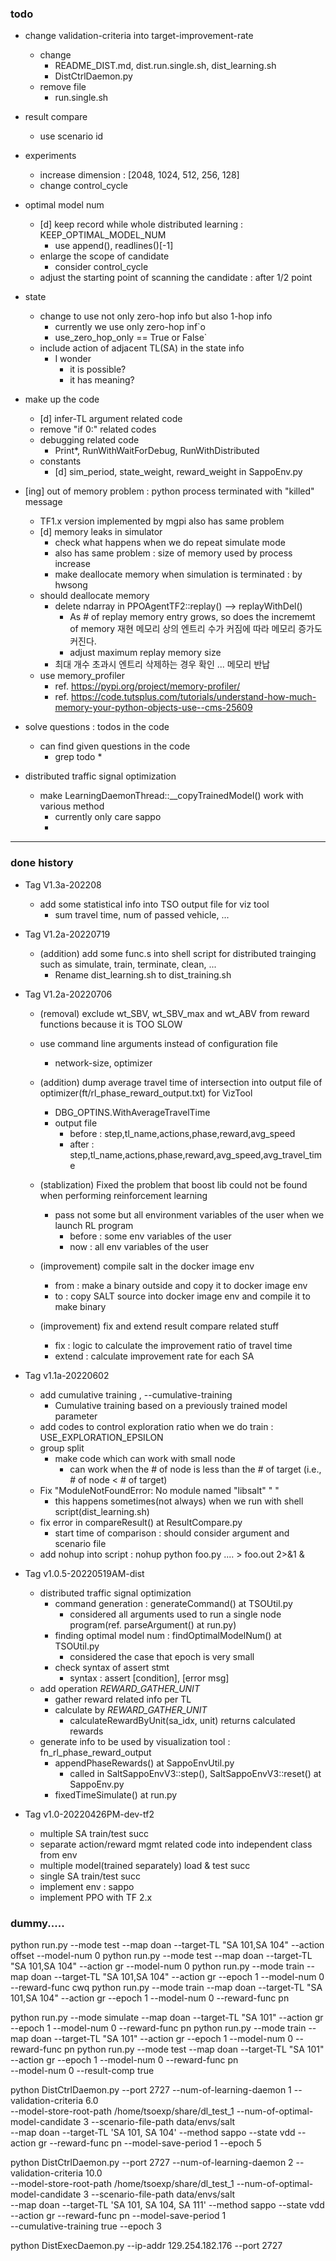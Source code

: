 ### todo
* change validation-criteria into target-improvement-rate
  * change
    * README_DIST.md, dist.run.single.sh, dist_learning.sh
    * DistCtrlDaemon.py
  * remove file
    * run.single.sh
    
* result compare
  * use scenario id
  
* experiments
  * increase dimension : [2048, 1024, 512, 256, 128]
  * change control_cycle

* optimal model num
  * [d] keep record while whole distributed learning : KEEP_OPTIMAL_MODEL_NUM
    * use append(), readlines()[-1] 
  * enlarge the scope of candidate
    * consider control_cycle
  * adjust the starting point of scanning the candidate : after 1/2 point

* state
  * change to use not only zero-hop info but also 1-hop info
    * currently we use only zero-hop inf`o
    * use_zero_hop_only == True or False`
  * include action of adjacent TL(SA) in the state info
    * I wonder
      * it is possible?
      * it has meaning?

* make up the code
  * [d] infer-TL argument related code
  * remove "if 0:" related codes
  * debugging related code 
    * Print*, RunWithWaitForDebug, RunWithDistributed
  * constants
    * [d] sim_period, state_weight, reward_weight in SappoEnv.py

* [ing] out of memory problem : python process terminated with "killed" message 
  * TF1.x version implemented by mgpi also has same problem
  * [d] memory leaks in simulator
    * check what happens when we do repeat simulate mode
    * also has same problem : size of memory used by process increase
    * make deallocate memory when simulation is terminated : by hwsong
  * should deallocate memory
    * delete ndarray in PPOAgentTF2::replay() --> replayWithDel()
      * As # of replay memory entry grows, so does the incrememt of memory  재현 메모리 상의 엔트리 수가 커짐에 따라 메모리 증가도 커진다.
      * adjust maximum replay memory size
    * 최대 개수 초과시 엔트리 삭제하는 경우 확인 ... 메모리 반납
  * use memory_profiler
    * ref. https://pypi.org/project/memory-profiler/
    * ref. https://code.tutsplus.com/tutorials/understand-how-much-memory-your-python-objects-use--cms-25609
    
    


* solve questions :  todos in the code
  * can find given questions in the code
    * grep todo *
    
* distributed traffic signal optimization
  * make LearningDaemonThread::__copyTrainedModel() work with various method
    * currently only care sappo
    * 

<hr>
  

### done history
* Tag V1.3a-202208
  * add some statistical info into TSO output file for viz tool
    * sum travel time, num of passed vehicle, ... 
* Tag V1.2a-20220719
  * (addition) add some func.s into shell script for distributed trainging such as simulate, train, terminate, clean, ...
    * Rename dist_learning.sh to dist_training.sh
* Tag V1.2a-20220706
  * (removal) exclude wt_SBV, wt_SBV_max and wt_ABV from reward functions because it is TOO SLOW
  
  * use command line arguments instead of configuration file
    * network-size, optimizer
  
  * (addition) dump average travel time of intersection into output file of optimizer(ft/rl_phase_reward_output.txt) for VizTool
    * DBG_OPTINS.WithAverageTravelTime
    * output file
      * before : step,tl_name,actions,phase,reward,avg_speed
      * after : step,tl_name,actions,phase,reward,avg_speed,avg_travel_time
      
  * (stablization) Fixed the problem that boost lib could not be found when performing reinforcement learning
    * pass not some but all environment variables of the user when we launch RL program
      * before : some env variables of the user
      * now : all env variables of the user

  * (improvement) compile salt in the docker image env
    * from : make a binary outside and copy it to docker image env
    * to : copy SALT source into docker image env and compile it to make binary
    
  * (improvement) fix and extend result compare related stuff
    * fix : logic to calculate the improvement ratio of travel time
    * extend : calculate improvement rate for each SA
  
* Tag v1.1a-20220602
  * add cumulative training ,  --cumulative-training 
    * Cumulative training based on a previously trained model parameter
  * add codes to control exploration ratio when we do train : USE_EXPLORATION_EPSILON
  * group split
    * make code which can work with small node
      * can work when the # of node is less than the # of target (i.e., # of node < # of target)
  * Fix "ModuleNotFoundError: No module named "libsalt" " "
    * this happens sometimes(not always) when we run with shell script(dist_learning.sh)
  * fix error in compareResult() at ResultCompare.py
    * start time of comparison : should consider argument and scenario file
  * add nohup into script : nohup python foo.py .... > foo.out 2>&1 &

    
* Tag v1.0.5-20220519AM-dist
  * distributed traffic signal optimization
    * command generation : generateCommand() at TSOUtil.py
      * considered all arguments used to run a single node program(ref. parseArgument() at run.py)
    * finding optimal model num : findOptimalModelNum() at TSOUtil.py
      * considered the case that epoch is very small 
    * check syntax of assert stmt
      * syntax : assert [condition], [error msg]
  * add operation _REWARD_GATHER_UNIT_
    * gather reward related info per TL
    * calculate by _REWARD_GATHER_UNIT_
      * calculateRewardByUnit(sa_idx, unit) returns calculated rewards
  * generate info to be used by visualization tool : fn_rl_phase_reward_output
    * appendPhaseRewards() at SappoEnvUtil.py
      * called in SaltSappoEnvV3::step(), SaltSappoEnvV3::reset() at SappoEnv.py
    * fixedTimeSimulate() at run.py

* Tag v1.0-20220426PM-dev-tf2
  * multiple SA train/test succ
  * separate action/reward mgmt related code into independent class from env
  * multiple model(trained separately) load & test succ
  * single SA train/test succ
  * implement env : sappo
  * implement PPO with TF 2.x



### dummy.....
python run.py --mode test --map doan --target-TL "SA 101,SA 104"  --action offset --model-num 0
python run.py --mode test --map doan --target-TL "SA 101,SA 104"  --action gr --model-num 0
python run.py --mode train --map doan --target-TL "SA 101,SA 104" --action gr --epoch 1 --model-num 0 --reward-func cwq
python run.py --mode train --map doan --target-TL "SA 101,SA 104" --action gr --epoch 1 --model-num 0 --reward-func pn

python run.py --mode simulate --map doan --target-TL "SA 101" --action gr --epoch 1 --model-num 0 --reward-func pn
python run.py --mode train --map doan --target-TL "SA 101" --action gr --epoch 1 --model-num 0 --reward-func pn
python run.py --mode test --map doan --target-TL "SA 101" --action gr --epoch 1 --model-num 0 --reward-func pn \
              --model-num 0 --result-comp true


python DistCtrlDaemon.py --port 2727 --num-of-learning-daemon 1 --validation-criteria 6.0 \
          --model-store-root-path /home/tsoexp/share/dl_test_1 --num-of-optimal-model-candidate 3 --scenario-file-path data/envs/salt \
          --map doan --target-TL 'SA 101, SA 104' --method sappo --state vdd --action gr --reward-func pn --model-save-period 1 --epoch 5

python DistCtrlDaemon.py --port 2727 --num-of-learning-daemon 2 --validation-criteria 10.0 \
          --model-store-root-path /home/tsoexp/share/dl_test_1 --num-of-optimal-model-candidate 3 --scenario-file-path data/envs/salt \
          --map doan --target-TL 'SA 101, SA 104, SA 111' --method sappo --state vdd --action gr --reward-func pn --model-save-period 1 \
          --cumulative-training true --epoch 3


python DistExecDaemon.py --ip-addr 129.254.182.176 --port 2727
